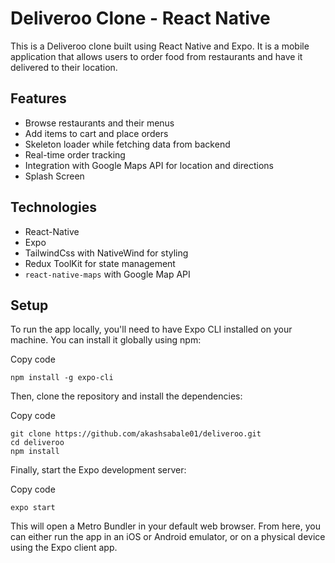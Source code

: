 # Deliveroo Clone - React Native

This is a Deliveroo clone built using React Native and Expo. It is a mobile application that allows users to order food from restaurants and have it delivered to their location.

## Features

-   Browse restaurants and their menus
-   Add items to cart and place orders
-   Skeleton loader while fetching data from backend
-   Real-time order tracking
-   Integration with Google Maps API for location and directions
-   Splash Screen

## Technologies

- React-Native
- Expo
- TailwindCss with NativeWind  for styling
- Redux ToolKit for state management
- `react-native-maps` with Google Map API

## Setup

To run the app locally, you'll need to have Expo CLI installed on your machine. You can install it globally using npm:

Copy code

    npm install -g expo-cli

Then, clone the repository and install the dependencies:

Copy code

    git clone https://github.com/akashsabale01/deliveroo.git
    cd deliveroo
    npm install

Finally, start the Expo development server:

Copy code

    expo start

This will open a Metro Bundler in your default web browser. From here, you can either run the app in an iOS or Android emulator, or on a physical device using the Expo client app.
